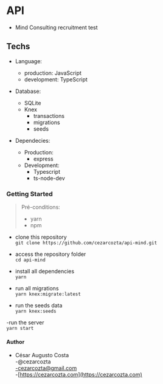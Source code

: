 # API  

- Mind Consulting recruitment test  

## Techs  

- Language:  
  - production: JavaScript  
  - development: TypeScript  

- Database:  
  - SQLite  
  - Knex  
    - transactions  
    - migrations  
    - seeds  

- Dependecies:  
  - Production:  
    - express  
  - Development:  
    - Typescript  
    - ts-node-dev  

### Getting Started  

>Pré-conditions:  
>
> - yarn  
> - npm  

- clone this repository  
`git clone https://github.com/cezarcozta/api-mind.git`  

- access the repository folder  
`cd api-mind`  

- install all dependencies  
`yarn`  

- run all migrations  
`yarn knex:migrate:latest`  

- run the seeds data  
`yarn knex:seeds`  

-run the server  
`yarn start`  

#### Author  

- César Augusto Costa  
  -@cezarcozta  
  -cezarcozta@gmail.com  
  -[https://cezarcozta.com](https://cezarcozta.com)  
  